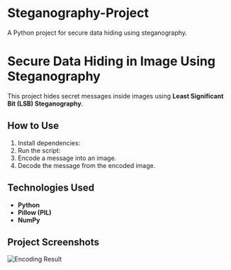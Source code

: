 # Steganography-Project
A Python project for secure data hiding using steganography.
# Secure Data Hiding in Image Using Steganography  
This project hides secret messages inside images using **Least Significant Bit (LSB) Steganography**.  

## How to Use  
1. Install dependencies:
2. Run the script:
3. Encode a message into an image.  
4. Decode the message from the encoded image.  

## Technologies Used  
- **Python**  
- **Pillow (PIL)**  
- **NumPy**  

## Project Screenshots  
![Encoding Result](https://your-image-url.com/encoded.png)

